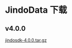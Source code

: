# JindoData 下载

## v4.0.0

[jindosdk-4.0.0.tar.gz](https://jindodata-binary.oss-cn-shanghai.aliyuncs.com/release/4.0.0/jindosdk-4.0.0.tar.gz)


